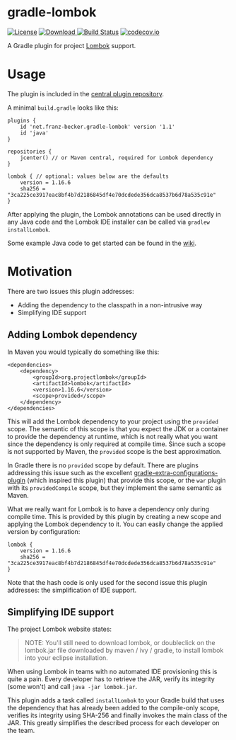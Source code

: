 # gradle-lombok
[![License](http://img.shields.io/badge/license-Apache_2.0-blue.svg?style=flat)](https://www.apache.org/licenses/LICENSE-2.0.html)
[![Download](https://api.bintray.com/packages/franzbecker/maven/gradle-lombok-plugin/images/download.svg) ](https://bintray.com/franzbecker/maven/gradle-lombok-plugin/_latestVersion)
[![Build Status](https://travis-ci.org/franzbecker/gradle-lombok.svg?branch=master)](https://travis-ci.org/franzbecker/gradle-lombok)
[![codecov.io](http://codecov.io/github/franzbecker/gradle-lombok/coverage.svg?branch=master)](http://codecov.io/github/franzbecker/gradle-lombok?branch=master)


A Gradle plugin for project [Lombok](https://projectlombok.org) support.

# Usage
The plugin is included in the [central plugin repository](https://plugins.gradle.org/plugin/net.franz-becker.gradle-lombok/1.1). 

A minimal `build.gradle` looks like this:

	plugins {
		id 'net.franz-becker.gradle-lombok' version '1.1'
		id 'java'
	}
	
	repositories {
		jcenter() // or Maven central, required for Lombok dependency
	}

	lombok { // optional: values below are the defaults
		version = 1.16.6
		sha256 = "3ca225ce3917eac8bf4b7d2186845df4e70dcdede356dca8537b6d78a535c91e"
	}


After applying the plugin, the Lombok annotations can be used directly in any Java code and the Lombok IDE installer can be called via `gradlew installLombok`.

Some example Java code to get started can be found in the [wiki](https://github.com/franzbecker/gradle-lombok/wiki/Lombok-getting-started).


# Motivation

There are two issues this plugin addresses: 

* Adding the dependency to the classpath in a non-intrusive way 
* Simplifying IDE support

## Adding Lombok dependency

In Maven you would typically do something like this:

	<dependencies>
		<dependency>
			<groupId>org.projectlombok</groupId>
			<artifactId>lombok</artifactId>
			<version>1.16.6</version>
			<scope>provided</scope>
		</dependency>
	</dependencies>
	
This will add the Lombok dependency to your project using the `provided` scope. The semantic of this scope is that you expect the JDK or a container to provide the dependency at runtime, which is not really what you want since the dependency is only required at compile time. Since such a scope is not supported by Maven, the `provided` scope is the best approximation.

In Gradle there is no `provided` scope by default. There are plugins addressing this issue such as the excellent [gradle-extra-configurations-plugin](https://github.com/nebula-plugins/gradle-extra-configurations-plugin) (which inspired this plugin) that provide this scope, or the `war` plugin with its `providedCompile` scope, but they implement the same semantic as Maven.

What we really want for Lombok is to have a dependency only during compile time. This is provided by this plugin by creating a new scope and applying the Lombok dependency to it. You can easily change the applied version by configuration:

	lombok {
		version = 1.16.6
		sha256 = "3ca225ce3917eac8bf4b7d2186845df4e70dcdede356dca8537b6d78a535c91e"
	}
	
Note that the hash code is only used for the second issue this plugin addresses: the simplification of IDE support.

## Simplifying IDE support

The project Lombok website states:
> NOTE: You'll still need to download lombok, or doubleclick on the lombok.jar file downloaded by maven / ivy / gradle, to install lombok into your eclipse installation.
 
When using Lombok in teams with no automated IDE provisioning this is quite a pain. Every developer has to retrieve the JAR, verify its integrity (some won't) and call `java -jar lombok.jar`.

This plugin adds a task called `installLombok` to your Gradle build that uses the dependency that has already been added to the compile-only scope, verifies its integrity using SHA-256 and finally invokes the main class of the JAR. This greatly simplifies the described process for each developer on the team.
